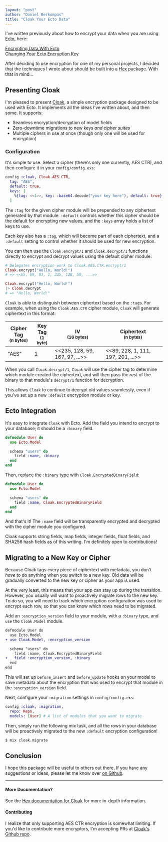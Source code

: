 ```yaml
---
layout: "post"
author: "Daniel Berkompas"
title: "Cloak Your Ecto Data"
---
```


I've written previously about how to encrypt your data when you are using
[Ecto][ecto], here:

[Encrypting Data With Ecto](http://blog.danielberkompas.com/elixir/security/2015/07/03/encrypting-data-with-ecto.html)  
[Changing Your Ecto Encryption Key](http://blog.danielberkompas.com/elixir/security/2015/07/09/changing-your-ecto-encryption-key.html)

After deciding to use encryption for one of my personal projects, I decided that
the techniques I wrote about should be built into a [Hex][hex] package. With
that in mind...

## Presenting Cloak

I'm pleased to present [Cloak][cloak], a simple encryption package designed to
be used with Ecto. It implements all the ideas I've written about, and then
some. It supports:

- Seamless encryption/decryption of model fields
- Zero-downtime migrations to new keys _and cipher suites_
- Multiple ciphers in use at once (though only one will be used for encryption)

### Configuration

It's simple to use. Select a cipher (there's only one currently, AES CTR), and
then configure it in your `config/config.exs`:

```elixir
config :cloak, Cloak.AES.CTR,
  tag: "AES",
  default: true,
  keys: [
    %{tag: <<1>>, key: :base64.decode("your key here"), default: true}
  ]
```

The `:tag` for the given cipher module will be prepended to any ciphertext 
generated by that module. `:default` controls whether this cipher should be the
default for encrypting new values, and the `:keys` array holds a list of keys 
to use.

Each key also has a `:tag`, which will become part of each ciphertext, and a
`:default` setting to control whether it should be used for new encryption.

You can then use the `Cloak.encrypt/1` and `Cloak.decrypt/1` functions directly 
to encrypt and decrypt values using the default cipher module:

```elixir
# Delegates encryption work to Cloak.AES.CTR.encrypt/1
Cloak.encrypt("Hello, World!")
# => <<65, 69, 83, 1, 235, 128, 59, ...>>

Cloak.encrypt("Hello, World!")
|> Cloak.decrypt
# => "Hello, World!"
```

`Cloak` is able to distinguish between ciphertext based on the `:tag`s. For
example, when using the `Cloak.AES.CTR` cipher module, `Cloak` will generate
ciphertext in this format:

| Cipher Tag <br /><small>(n bytes)</small> | Key Tag <br /><small>(1 byte)</small> | IV <br /><small>(16 bytes)</small> | Ciphertext <br /><small>(n bytes)</small> |
| -------                                   | -------                               | ------                             | ------                                    |
| "AES"                                     | 1                                     | <<235, 128, 59, 167, 97, ...>>     | <<89, 228, 1, 111, 197, 201, ...>>        |

When you call `Cloak.decrypt/1`, `Cloak` will use the cipher tag to determine 
which module created the ciphertext, and will then pass _the rest_ of the 
binary to that module's `decrypt/1` function for decryption.

This allows `Cloak` to continue to decrypt old values seamlessly, even if you've
set up a new `:default` encryption module or key.

## Ecto Integration

It's easy to integrate `Cloak` with Ecto. Add the field you intend to encrypt to
your database; it should be a `:binary` field.

```elixir
defmodule User do
  use Ecto.Model

  schema "users" do
    field :name, :binary
  end
end
```

Then, replace the `:binary` type with `Cloak.EncryptedBinaryField`:

```elixir
defmodule User do
  use Ecto.Model

  schema "users" do
    field :name, Cloak.EncryptedBinaryField
  end
end
```

And that's it! The `:name` field will be transparently encrypted and decrypted
with the cipher module you configured.

Cloak supports string fields, map fields, integer fields, float fields, and
SHA256 hash fields as of this writing. I'm definitely open to contributions!

## Migrating to a New Key or Cipher

Because Cloak tags every piece of ciphertext with metadata, you don't _have_ to
do anything when you switch to a new key. Old data will be gradually converted
to the new key or cipher as your app is used.

At the very least, this means that your app can stay up during the transition.
However, you usually will want to proactively migrate rows to the new key. To do
so, you will need to track which encryption configuration was used to encrypt
each row, so that you can know which rows need to be migrated.

Add an `:encryption_version` field to your module, with a `:binary` type, and
`use` the `Cloak.Model` module.

```diff
defmodule User do
  use Ecto.Model
+ use Cloak.Model, :encryption_version

  schema "users" do
    field :name, Cloak.EncryptedBinaryField
+   field :encryption_version, :binary
  end
end
```

This will set up `before_insert` and `before_update` hooks on your model to save
metadata about the encryption that was used to encrypt that module in the
`:encryption_version` field.

Next, configure your `:migration` settings in `config/config.exs`:

```elixir
config :cloak, :migration,
  repo: Repo,
  models: [User] # A list of modules that you want to migrate
```

Then, simply run the following mix task, and all the rows in your database will
be proactively migrated to the new `:default` encryption configuration!

```bash
$ mix cloak.migrate
```

## Conclusion

I hope this package will be useful to others out there. If you have any
suggestions or ideas, please let me know over [on Github][cloak].

<hr />

#### More Documentation?

See the [Hex documentation for Cloak](http://hexdocs.pm/cloak) for more in-depth
information. 

#### Contributing

I realize that only supporting AES CTR encryption is somewhat limiting. If you'd 
like to contribute more encryptors, I'm accepting PRs at 
[Cloak's Github repo][cloak].

[hex]: http://hex.pm
[cloak]: https://github.com/danielberkompas/cloak
[ecto]: https://github.com/elixir-lang/ecto
